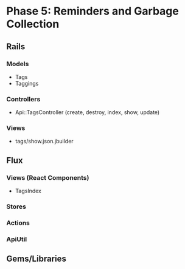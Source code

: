 # Phase 5: Reminders and Garbage Collection

## Rails
### Models
  * Tags
  * Taggings

### Controllers
  * Api::TagsController (create, destroy, index, show, update)

### Views
  * tags/show.json.jbuilder

## Flux
### Views (React Components)
* TagsIndex

### Stores

### Actions

### ApiUtil

## Gems/Libraries
